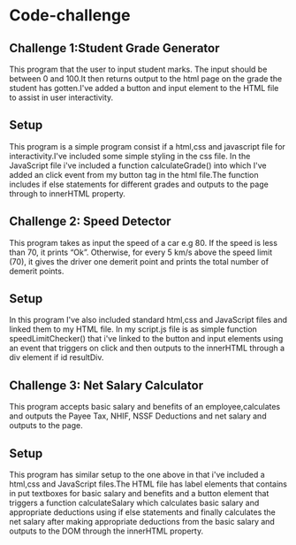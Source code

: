 # Code-challenge
## Challenge 1:Student Grade Generator

 This program that the user to input student marks. The input should be between 0 and 100.It then returns output to the html page on the grade the student has gotten.I've added a button and input element to the HTML file to assist in user interactivity.
 ## Setup
 This program is a simple program consist if a html,css and javascript file for interactivity.I've included some simple styling in the css file.
In the JavaScript file i've included a function calculateGrade() into which I've added an click event from my button tag in the html file.The function includes if else statements for different grades and outputs to the page through to innerHTML property.

 ## Challenge 2: Speed Detector
 
 This program takes as input the speed of a car e.g 80. If the speed is less than 70, it prints “Ok”. Otherwise, for every 5 km/s above the speed limit (70), it gives the driver one demerit point and prints the total number of demerit points.
## Setup
In this program I've also included standard html,css and JavaScript files and linked them to my HTML file.
In my script.js file is as simple function speedLimitChecker() that i've linked to the button and input elements using an event that triggers on click and then outputs to the innerHTML through a div element if id resultDiv.

  
## Challenge 3: Net Salary Calculator

This program accepts basic salary and benefits of an employee,calculates and outputs the Payee Tax, NHIF, NSSF Deductions and net salary and outputs to the page.
## Setup
This program has similar setup to the one above in that i've included a html,css and JavaScript files.The HTML file has label elements that contains in put textboxes for basic salary and benefits and a button element that triggers a function calculateSalary which calculates basic salary and appropriate deductions using if else statements and finally calculates the net salary after making appropriate deductions from the basic salary and outputs to the DOM through the innerHTML property.


    
